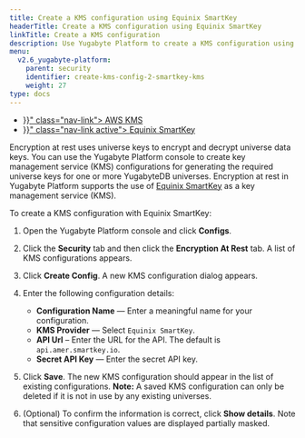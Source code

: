 ```yaml
---
title: Create a KMS configuration using Equinix SmartKey
headerTitle: Create a KMS configuration using Equinix SmartKey
linkTitle: Create a KMS configuration
description: Use Yugabyte Platform to create a KMS configuration using Equinix SmartKey.
menu:
  v2.6_yugabyte-platform:
    parent: security
    identifier: create-kms-config-2-smartkey-kms
    weight: 27
type: docs
---
```


<ul class="nav nav-tabs-alt nav-tabs-yb">

  <li >
    <a href="{{< relref "./aws-kms" >}}" class="nav-link">
      <i class="icon-postgres" aria-hidden="true"></i>
      AWS KMS
    </a>
  </li>

  <li >
    <a href="{{< relref "./equinix-smartkey" >}}" class="nav-link active">
      <i class="icon-cassandra" aria-hidden="true"></i>
      Equinix SmartKey
    </a>
  </li>

</ul>

Encryption at rest uses universe keys to encrypt and decrypt universe data keys. You can use the Yugabyte Platform console to create key management service (KMS) configurations for generating the required universe keys for one or more YugabyteDB universes. Encryption at rest in Yugabyte Platform supports the use of [Equinix SmartKey](https://www.equinix.com/services/edge-services/smartkey/) as a key management service (KMS).

To create a KMS configuration with Equinix SmartKey:

1. Open the Yugabyte Platform console and click **Configs**.
2. Click the **Security** tab and then click the **Encryption At Rest** tab. A list of KMS configurations appears.
3. Click **Create Config**. A new KMS configuration dialog appears.
4. Enter the following configuration details:

    - **Configuration Name** — Enter a meaningful name for your configuration.
    - **KMS Provider** — Select `Equinix SmartKey`.
    - **API Url** – Enter the URL for the API. The default is `api.amer.smartkey.io`.
    - **Secret API Key** — Enter the secret API key.

5. Click **Save**. The new KMS configuration should appear in the list of existing configurations. **Note:** A saved KMS configuration can only be deleted if it is not in use by any existing universes.

6. (Optional) To confirm the information is correct, click **Show details**. Note that sensitive configuration values are displayed partially masked.
